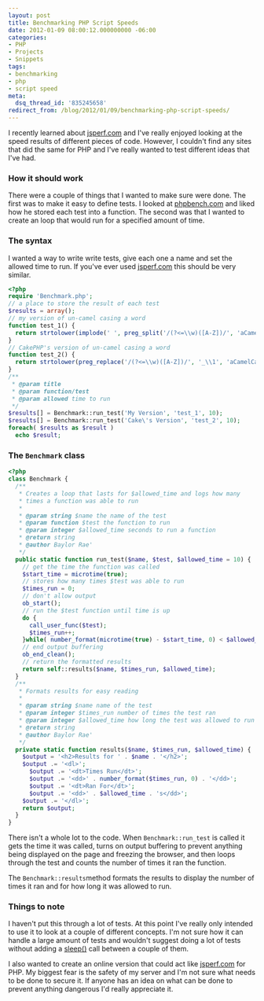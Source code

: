 ```yaml
---
layout: post
title: Benchmarking PHP Script Speeds
date: 2012-01-09 08:00:12.000000000 -06:00
categories:
- PHP
- Projects
- Snippets
tags:
- benchmarking
- php
- script speed
meta:
  dsq_thread_id: '835245658'
redirect_from: /blog/2012/01/09/benchmarking-php-script-speeds/
---
```


I recently learned about [jsperf.com][jsperf] and I've really enjoyed looking at the speed
results of different pieces of code. However, I couldn't find any sites that did
the same for PHP and I've really wanted to test different ideas that I've had.

### How it should work

There were a couple of things that I wanted to make sure were done. The first
was to make it easy to define tests. I looked at [phpbench.com][phpbench] and liked how he
stored each test into a function. The second was that I wanted to create an loop
that would run for a specified amount of time.

### The syntax

I wanted a way to write write tests, give each one a name and set the allowed
time to run. If you've ever used [jsperf.com][jsperf] this should be very similar.

```php
<?php
require 'Benchmark.php';
// a place to store the result of each test
$results = array();
// my version of un-camel casing a word
function test_1() {
  return strtolower(implode(' ', preg_split('/(?<=\\w)([A-Z])/', 'aCamelCasedWord')));
}
// CakePHP's version of un-camel casing a word
function test_2() {
  return strtolower(preg_replace('/(?<=\\w)([A-Z])/', '_\\1', 'aCamelCasedWord'));
}
/**
 * @param title
 * @param function/test
 * @param allowed time to run
 */
$results[] = Benchmark::run_test('My Version', 'test_1', 10);
$results[] = Benchmark::run_test('Cake\'s Version', 'test_2', 10);
foreach( $results as $result )
  echo $result;
```

### The `Benchmark` class

```php
<?php
class Benchmark {
  /**
   * Creates a loop that lasts for $allowed_time and logs how many
   * times a function was able to run
   *
   * @param string $name the name of the test 
   * @param function $test the function to run
   * @param integer $allowed_time seconds to run a function
   * @return string
   * @author Baylor Rae'
   */
  public static function run_test($name, $test, $allowed_time = 10) {
    // get the time the function was called
    $start_time = microtime(true);
    // stores how many times $test was able to run
    $times_run = 0;
    // don't allow output
    ob_start();
    // run the $test function until time is up
    do {
      call_user_func($test);
      $times_run++;
    }while( number_format(microtime(true) - $start_time, 0) < $allowed_time);
    // end output buffering
    ob_end_clean();
    // return the formatted results
    return self::results($name, $times_run, $allowed_time);
  }
  /**
   * Formats results for easy reading
   *
   * @param string $name name of the test
   * @param integer $times_run number of times the test ran
   * @param integer $allowed_time how long the test was allowed to run
   * @return string
   * @author Baylor Rae'
   */
  private static function results($name, $times_run, $allowed_time) {
    $output = '<h2>Results for ' . $name . '</h2>';
    $output .= '<dl>';
      $output .= '<dt>Times Run</dt>';
      $output .= '<dd>' . number_format($times_run, 0) . '</dd>';
      $output .= '<dt>Ran For</dt>';
      $output .= '<dd>' . $allowed_time . 's</dd>';
    $output .= '</dl>';
    return $output;
  }
}
```

There isn't a whole lot to the code. When `Benchmark::run_test` is called it gets
the time it was called, turns on output buffering to prevent anything being
displayed on the page and freezing the browser, and then loops through the test
and counts the number of times it ran the function.

The `Benchmark::results`method formats the results to display the number of times
it ran and for how long it was allowed to run.

### Things to note

I haven't put this through a lot of tests. At this point I've really only
intended to use it to look at a couple of different concepts. I'm not sure how
it can handle a large amount of tests and wouldn't suggest doing a lot of tests
without adding a [sleep()][php_sleep] call between a couple of them.

I also wanted to create an online version that could act like
[jsperf.com][jsperf] for PHP. My biggest fear is the safety of my server and I'm
not sure what needs to be done to secure it. If anyone has an idea on what can
be done to prevent anything dangerous I'd really appreciate it.

[jsperf]: http://jsperf.com/
[phpbench]: http://www.phpbench.com/
[php_sleep]: http://php.net/sleep

